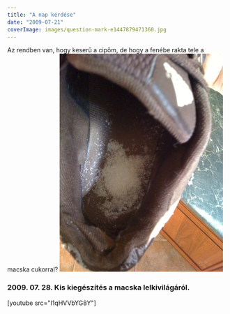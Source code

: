 ```yaml
---
title: "A nap kérdése"
date: "2009-07-21"
coverImage: images/question-mark-e1447879471360.jpg
---
```


Az rendben van, hogy keserű a cipőm, de hogy a fenébe rakta tele a macska cukorral? ![p-1600-1200-9fcabf1f-2191-48b9-aab2-8e50a6a590bd](images/p-1600-1200-9fcabf1f-2191-48b9-aab2-8e50a6a590bd-375x500.jpeg)

### 2009. 07. 28. Kis kiegészítés a macska lelkivilágáról.

[youtube src="I1qHVVbYG8Y"]
